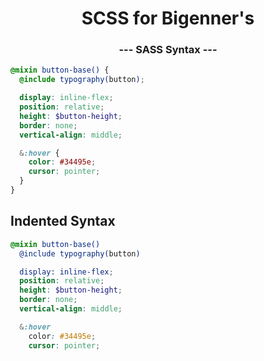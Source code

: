 <p align="center">
  <h1 align="center">SCSS for Bigenner's</h1>
  <h3 align="center">--- SASS Syntax ---</h3>

```scss
@mixin button-base() {
  @include typography(button);

  display: inline-flex;
  position: relative;
  height: $button-height;
  border: none;
  vertical-align: middle;

  &:hover {
    color: #34495e;
    cursor: pointer;
  }
}
```

## Indented Syntax

```scss
@mixin button-base()
  @include typography(button)

  display: inline-flex;
  position: relative;
  height: $button-height;
  border: none;
  vertical-align: middle;

  &:hover
    color: #34495e;
    cursor: pointer;
```
